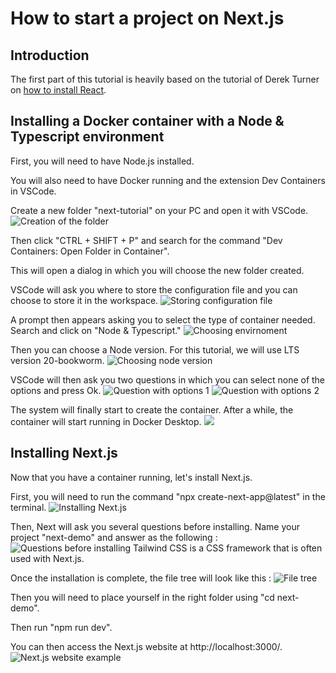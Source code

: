 # How to start a project on Next.js

## Introduction

The first part of this tutorial is heavily based on the tutorial of Derek Turner on [how to install React](https://derekturner.github.io/IT-docs-24/#/Block_REACT/section_5/reactDevelopment1?id=dockervite-client-side-app).

## Installing a Docker container with a Node & Typescript environment

First, you will need to have Node.js installed.

You will also need to have Docker running and the extension Dev Containers in VSCode.

Create a new folder "next-tutorial" on your PC and open it with VSCode.
![Creation of the folder](/Internet-Technologies/src/assets/images/create-folder.png)

Then click "CTRL + SHIFT + P" and search for the command "Dev Containers: Open Folder in Container".

This will open a dialog in which you will choose the new folder created.

VSCode will ask you where to store the configuration file and you can choose to store it in the workspace.
![Storing configuration file](/Internet-Technologies/src/assets/images/add-config-workspace.png)

A prompt then appears asking you to select the type of container needed. Search and click on "Node & Typescript."
![Choosing envirnoment](/Internet-Technologies/src/assets/images/choose-environement.png)

Then you can choose a Node version. For this tutorial, we will use LTS version 20-bookworm.
![Choosing node version](/Internet-Technologies/src/assets/images/choose-node-version.png)

VSCode will then ask you two questions in which you can select none of the options and press Ok.
![Question with options 1](/Internet-Technologies/src/assets/images/no-option-1.png)
![Question with options 2](/Internet-Technologies/src/assets/images/no-option-2.png)

The system will finally start to create the container.
After a while, the container will start running in Docker Desktop.
![](/Internet-Technologies/src/assets/images/docker-container-running.png)




## Installing Next.js

Now that you have a container running, let's install Next.js.

First, you will need to run the command "npx create-next-app@latest" in the terminal.
![Installing Next.js](/Internet-Technologies/src/assets/images/press-y-to-install.png)

Then, Next will ask you several questions before installing. Name your project "next-demo" and answer as the following :
![Questions before installing](/Internet-Technologies/src/assets/images/questions-asked.png)
Tailwind CSS is a CSS framework that is often used with Next.js.

Once the installation is complete, the file tree will look like this :
![File tree](/Internet-Technologies/src/assets/images/file-tree-next.png)

Then you will need to place yourself in the right folder using "cd next-demo".

Then run "npm run dev".

You can then access the Next.js website at http://localhost:3000/.
![Next.js website example](/Internet-Technologies/src/assets/images/next-website.png)